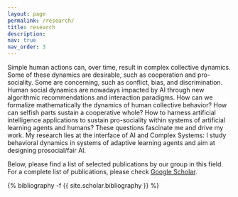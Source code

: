 ```yaml
---
layout: page
permalink: /research/
title: research
description: 
nav: true
nav_order: 3
---
```


Simple human actions can, over time, result in complex collective dynamics. Some of these dynamics are desirable, such as cooperation and pro-sociality. Some are concerning, such as conflict, bias, and discrimination. Human social dynamics are nowadays impacted by AI through new algorithmic recommendations and interaction paradigms. How can we formalize mathematically the dynamics of human collective behavior? How can selfish parts sustain a cooperative whole? How to harness artificial intelligence applications to sustain pro-sociality within systems of artificial learning agents and humans? These questions fascinate me and drive my work. My research lies at the interface of AI and Complex Systems: I study behavioral dynamics in systems of adaptive learning agents and aim at designing prosocial/fair AI.

Below, please find a list of selected publications by our group in this field. For a complete list of publications, please check [Google Scholar](https://scholar.google.com/citations?user=Ps7iXn0AAAAJ).

<!-- _pages/publications.md -->
<div class="publications">

{% bibliography -f {{ site.scholar.bibliography }} %}

</div>

